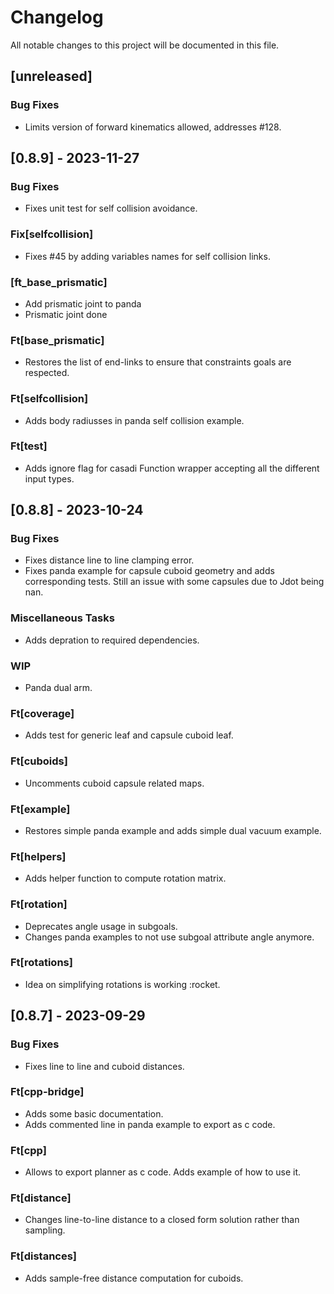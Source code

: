 # Changelog

All notable changes to this project will be documented in this file.

## [unreleased]

### Bug Fixes

- Limits version of forward kinematics allowed, addresses #128.

## [0.8.9] - 2023-11-27

### Bug Fixes

- Fixes unit test for self collision avoidance.

### Fix[selfcollision]

- Fixes #45 by adding variables names for self collision links.

### [ft_base_prismatic]

- Add prismatic joint to panda
- Prismatic joint done

### Ft[base_prismatic]

- Restores the list of end-links to ensure that constraints goals are respected.

### Ft[selfcollision]

- Adds body radiusses in panda self collision example.

### Ft[test]

- Adds ignore flag for casadi Function wrapper accepting all the different input types.

## [0.8.8] - 2023-10-24

### Bug Fixes

- Fixes distance line to line clamping error.
- Fixes panda example for capsule cuboid geometry and adds corresponding tests. Still an issue with some capsules due to Jdot being nan.

### Miscellaneous Tasks

- Adds depration to required dependencies.

### WIP

- Panda dual arm.

### Ft[coverage]

- Adds test for generic leaf and capsule cuboid leaf.

### Ft[cuboids]

- Uncomments cuboid capsule related maps.

### Ft[example]

- Restores simple panda example and adds simple dual vacuum example.

### Ft[helpers]

- Adds helper function to compute rotation matrix.

### Ft[rotation]

- Deprecates angle usage in subgoals.
- Changes panda examples to not use subgoal attribute angle anymore.

### Ft[rotations]

- Idea on simplifying rotations is working :rocket.

## [0.8.7] - 2023-09-29

### Bug Fixes

- Fixes line to line and cuboid distances.

### Ft[cpp-bridge]

- Adds some basic documentation.
- Adds commented line in panda example to export as c code.

### Ft[cpp]

- Allows to export planner as c code. Adds example of how to use it.

### Ft[distance]

- Changes line-to-line distance to a closed form solution rather than sampling.

### Ft[distances]

- Adds sample-free distance computation for cuboids.

<!-- generated by git-cliff -->

